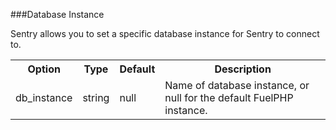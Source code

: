 ###Database Instance

Sentry allows you to set a specific database instance for Sentry to connect to.

<table>
	<tr>
		<th>Option</th>
		<th>Type</th>
		<th>Default</th>
		<th>Description</th>
	</tr>
	<tr>
		<td>db_instance</td>
		<td>string</td>
		<td>null</td>
		<td>Name of database instance, or null for the default FuelPHP instance.</td>
	</tr>
</table>
